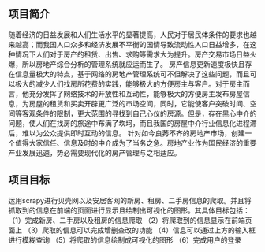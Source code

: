 ## 项目简介

随着经济的日益发展和人们生活水平的显著提高，人民对于居民体条件的要求也越来越高；而我国人口众多和经济发展不平衡的国情导致流动性人口日益增多，在这种情况下人们对于房产的租赁、出售、求购等需求大为提升。房产交易市场日益火爆，所以房地产综合分析的管理系统就应运而生了。
房产信息更新速度极快且存在信息量极大的特点，基于网络的房地产管理系统可不但解决了这些问题，而且可以极大的减少人们找房所花费的实践，能够极大的方便房主与客户。对于房主而言，他充分发挥了网络技术的开放性和互动性，能够极大的方便房主发布房屋信息，为房屋的租赁和买卖开辟更广泛的市场空间，同时，它能使客户突破时间、空间等客观条件的限制，更大范围的寻找到自己心仪的房源。但是，存在黑心中介的问题，使人们在找房的旅途中布满了坎坷，而且我国的房屋中介行业信息化进程滞后，难以为公众提供即时互动的信息。
针对如今良莠不齐的房地产市场，创建一个值得大家信任、信息及时的中介成为了当务之急。房地产业作为国民经济的重要产业发展迅速，势必需要现代化的房产管理与之相适应。


## 项目目标
运用scrapy进行贝壳网以及安居客网的新房、租房、二手房信息的爬取。并且将抓取到的信息在前端的页面进行显示且绘制出可视化的图形。其具体目标包括：
（1）完成新房、二手房以及租房的信息爬取
（2）将爬取到的信息显示在前端页面上
（3）爬取的信息可以完成增删查改的功能
（4）信息可以通过上方的输入框进行模糊查询
（5）将爬取的信息绘制成可视化的图形
（6）完成用户的登录
